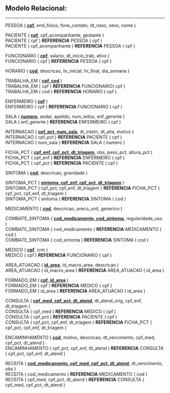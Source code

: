 ## Modelo Relacional:  
---
PESSOA ( __<ins>cpf</ins>__, end_fisico, fone_contato, dt_nasc, sexo, nome )  

PACIENTE ( __<ins>cpf</ins>__, cpf_acompanhante, gestante )  
PACIENTE ( cpf ) __REFERENCIA__ PESSOA ( cpf )  
PACIENTE ( cpf_acompanhante ) __REFERENCIA__ PESSOA ( cpf )  

FUNCIONARIO ( __<ins>cpf</ins>__, salario, dt_inicio_trab, ativo )  
FUNCIONARIO ( cpf ) __REFERENCIA__ PESSOA ( cpf )  

HORARIO ( __<ins>cod</ins>__, descricao, hr_inicial, hr_final, dia_semana )  

TRABALHA_EM ( __<ins>cpf, cod</ins>__ )  
TRABALHA_EM ( cpf ) __REFERENCIA__ FUNCIONARIO( cpf )  
TRABALHA_EM ( cod ) __REFERENCIA__ HORARIO ( cpf )  

ENFERMEIRO ( __<ins>cpf</ins>__ )  
ENFERMEIRO ( cpf ) __REFERENCIA__ FUNCIONARIO ( cpf )  

SALA ( __<ins>numero</ins>__, andar, apelido, num_leitos, enf_gerente )  
SALA ( enf_gerente ) __REFERENCIA__ ENFERMEIRO ( cpf )  

INTERNACAO ( __<ins>cpf_pct, num_sala</ins>__, dt_intetn, dt_alta, motivo )  
INTERNACAO ( cpf_pct ) __REFERENCIA__ PACIENTE ( cpf )  
INTERNACAO ( num_sala ) __REFERENCIA__ SALA ( numero )  

FICHA_PCT ( __<ins>cpf_enf, cpf_pct, dt_triagem</ins>__, obs, peso_pct, altura_pct )  
FICHA_PCT ( cpf_enf ) __REFERENCIA__ ENFERMEIRO ( cpf )  
FICHA_PCT ( cpf_pct ) __REFERENCIA__ PACIENTE ( cpf )  

SINTOMA ( __<ins>cod</ins>__, descricao, gravidade )  

SINTOMA_PCT ( __<ins>sintoma, cpf_enf, cpf_pct, dt_triagem</ins>__ )  
SINTOMA_PCT ( cpf_pct, cpf_enf, dt_triagem ) __REFERENCIA__ FICHA_PCT ( cpf_pct, cpf_enf, dt_triagem )  
SINTOMA_PCT ( sintoma ) __REFERENCIA__ SINTOMA ( cod )  

MEDICAMENTO ( __<ins>cod</ins>__, descricao, preco_unit, generico )  

COMBATE_SINTOMA ( __<ins>cod_medicamento, cod_sintoma</ins>__, regularidade_uso )  
COMBATE_SINTOMA ( cod_medicamento ) __REFERENCIA__ MEDICAMENTO ( cod )  
COMBATE_SINTOMA ( cod_sintoma ) __REFERENCIA__ SINTOMA ( cod )  

MEDICO ( __<ins>cpf</ins>__, crm )  
MEDICO ( cpf ) __REFERENCIA__ FUNCIONARIO ( cpf )  

AREA_ATUACAO ( __<ins>id_area</ins>__, id_macro_area, descricao )  
AREA_ATUACAO ( id_macro_area ) __REFERENCIA__ AREA_ATUACAO ( id_area )  

FORMADO_EM ( __<ins>cpf, id_area</ins>__ )  
FORMADO_EM ( cpf ) __REFERENCIA__ MEDICO ( cpf )  
FORMADO_EM ( id_area ) __REFERENCIA__ AREA_ATUACAO ( id_area )  

CONSULTA ( __<ins>cpf_med, cpf_pct, dt_atend</ins>__, dt_atend_orig, cpf_enf, dt_triagem )  
CONSULTA ( cpf_med ) __REFERENCIA__ MEDICO ( cpf )  
CONSULTA ( cpf_pct ) __REFERENCIA__ PACIENTE ( cpf )  
CONSULTA ( cpf_pct, cpf_enf, dt_triagem ) __REFERENCIA__ FICHA_PCT ( cpf_pct, cpf_enf, dt_triagem )  

ENCAMINHAMENTO ( __<ins>cod</ins>__, motivo, descricao, dt_vencimento, cpf_med, cpf_pct, dt_atend )  
ENCAMINHAMENTO ( cpf_pct, cpf_enf, dt_atend ) __REFERENCIA__ CONSULTA ( cpf_pct, cpf_enf, dt_atend )  

RECEITA ( __<ins>cod_medicamento, cpf_med, cpf_pct, dt_atend</ins>__, dt_vencimento, obs )  
RECEITA ( cod_medicamento ) __REFERENCIA__ MEDICAMENTO ( cod )  
RECEITA ( cpf_med, cpf_pct, dt_atend ) __REFERENCIA__ CONSULTA ( cpf_med, cpf_pct, dt_atend )  
